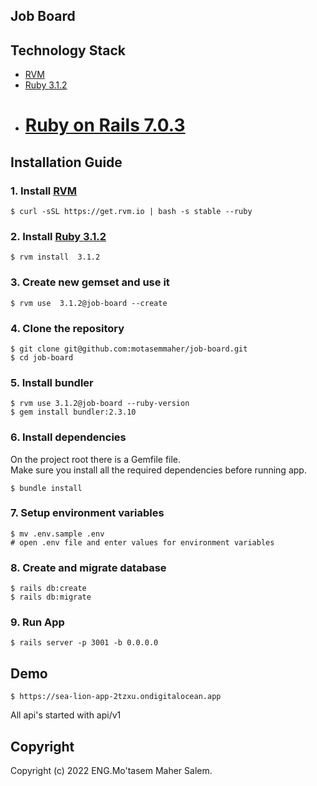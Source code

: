
## Job Board


## Technology Stack

- [RVM][rvm]
- [Ruby 3.1.2][ruby]
- [Ruby on Rails 7.0.3][rails]
  =

## Installation Guide

### 1. Install [RVM][rvm]
    $ curl -sSL https://get.rvm.io | bash -s stable --ruby

### 2. Install [Ruby  3.1.2][ruby]
    $ rvm install  3.1.2

### 3. Create new gemset and use it
    $ rvm use  3.1.2@job-board --create

### 4. Clone the repository
	$ git clone git@github.com:motasemmaher/job-board.git
	$ cd job-board

### 5. Install bundler
    $ rvm use 3.1.2@job-board --ruby-version
    $ gem install bundler:2.3.10

### 6. Install dependencies
On the project root there is a Gemfile file.  
Make sure you install all the required dependencies before running app.

    $ bundle install

### 7. Setup environment variables
    $ mv .env.sample .env
    # open .env file and enter values for environment variables

### 8. Create and migrate database
    $ rails db:create
    $ rails db:migrate

### 9. Run App
    $ rails server -p 3001 -b 0.0.0.0

## Demo
    $ https://sea-lion-app-2tzxu.ondigitalocean.app
All api's started with api/v1

## Copyright
Copyright (c) 2022 ENG.Mo'tasem Maher Salem.

[rvm]: https://rvm.io/
[ruby]: https://www.ruby-lang.org/
[rails]: http://rubyonrails.org/
[brew]: https://brew.sh/
